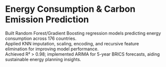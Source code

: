 # Energy Consumption & Carbon Emission Prediction

Built Random Forest/Gradient Boosting regression models predicting energy consumption across 176 countries.   
Applied KNN imputation, scaling, encoding, and recursive feature elimination for improving model performance.  
Achieved R² > 0.98; implemented ARIMA for 5-year BRICS forecasts, aiding sustainable energy planning insights.  
